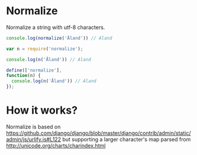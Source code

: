 # Normalize

Normalize a string with utf-8 characters.

```js
console.log(normalize('Åland')) // Aland
```

```js
var n = require('normalize');

console.log(n('Åland')) // Aland
```

```js
define(['normalize'],
function(n) {
  console.log(n('Åland')) // Aland
});
```

# How it works?

Normalize is based on https://github.com/django/django/blob/master/django/contrib/admin/static/admin/js/urlify.js#L122 but supporting a
larger character's map parsed from http://unicode.org/charts/charindex.html
